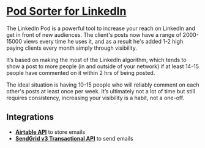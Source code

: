 # [Pod Sorter for LinkedIn](http://linkedin-pod-sorter.herokuapp.com)

The LinkedIn Pod is a powerful tool to increase your reach on LinkedIn and get in front of new audiences. The client's posts now have a range of 2000-15000 views every time he uses it, and as a result he's added 1-2 high paying clients every month simply through visibility.

It’s based on making the most of the LinkedIn algorithm, which tends to show a post to more people (in and outside of your network) if at least 14-15 people have commented on it within 2 hrs of being posted.

The ideal situation is having 10-15 people who will reliably comment on each other's posts at least once per week. It’s ultimately not a lot of time but still requires consistency, increasing your visibility is a habit, not a one-off.


## Integrations
* [**Airtable API**](https://airtable.com/api) to store emails
* [**SendGrid v3 Transactional API**](https://sendgrid.com/docs/api-reference/) to send emails
